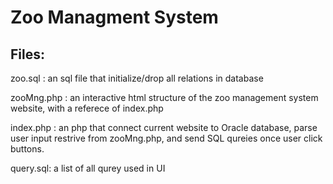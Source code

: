 # Zoo Managment System 

## Files:
zoo.sql : an sql file that initialize/drop all relations in database

zooMng.php : an interactive html structure of the zoo management system website, with a referece of index.php

index.php : an php that connect current website to Oracle database, parse user input restrive from zooMng.php, and send SQL qureies once user click buttons. 

query.sql: a list of all qurey used in UI


